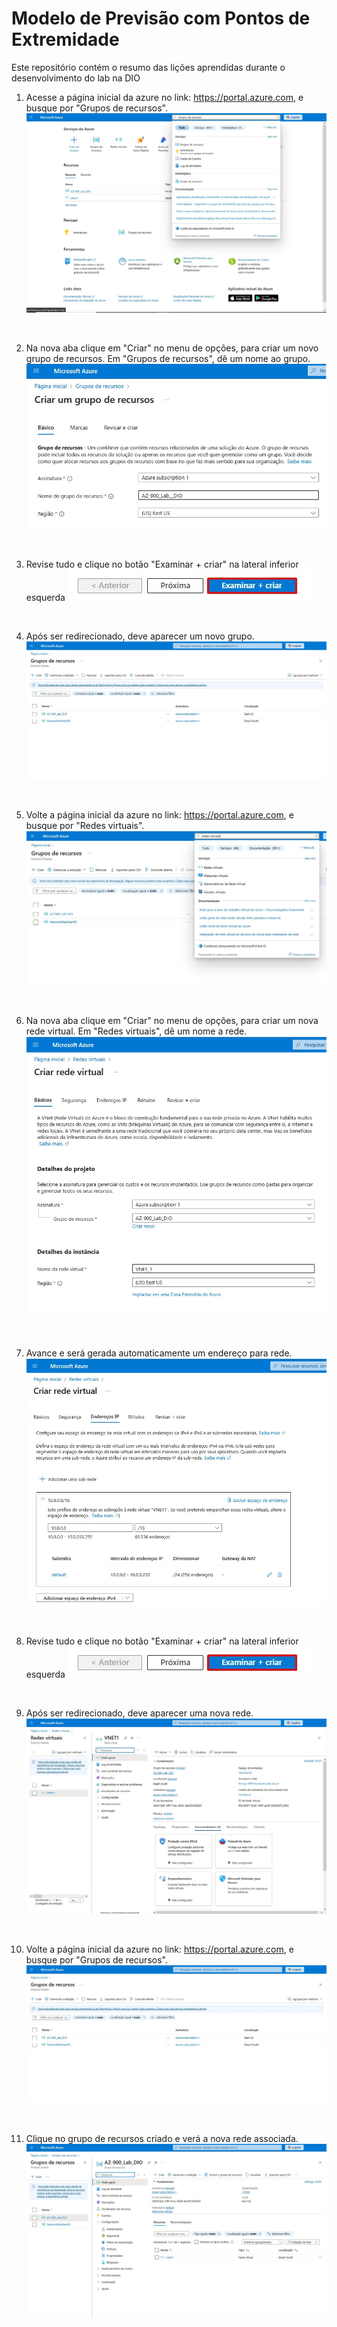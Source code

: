 # Modelo de Previsão com Pontos de Extremidade

Este repositório contém o resumo das lições aprendidas durante o desenvolvimento do lab na DIO

1. Acesse a página inicial da azure no link: https://portal.azure.com, e busque por "Grupos de recursos".
![Página Inicial da Azure](images/img-1.jpg)

<br>

2. Na nova aba clique em "Criar" no menu de opções, para criar um novo grupo de recursos. Em "Grupos de recursos", dê um nome ao grupo.
![Detalhes do projeto](images/img-2.jpg)

<br>

3. Revise tudo e clique no botão "Examinar + criar" na lateral inferior esquerda
![Botão Examinar + Criar](images/img-6.jpg)

<br>

4. Após ser redirecionado, deve aparecer um novo grupo.
![Tela de implantação concluida](images/img-9.jpg)

<br>

5. Volte a página inicial da azure no link: https://portal.azure.com, e busque por "Redes virtuais".
![Página Inicial da Azure](images/img-3.jpg)

<br>

6. Na nova aba clique em "Criar" no menu de opções, para criar um nova rede virtual. Em "Redes virtuais", dê um nome a rede.
![Detalhes do projeto](images/img-4.jpg)

<br>

7. Avance e será gerada automaticamente um endereço para rede.
![Serviços Cognitivos da Azure](images/img-5.jpg)

<br>

8. Revise tudo e clique no botão "Examinar + criar" na lateral inferior esquerda
![Botão Examinar + Criar](images/img-6.jpg)

<br>

9. Após ser redirecionado, deve aparecer uma nova rede.
![Tela de implantação concluida](images/img-8.jpg)

<br>

10. Volte a página inicial da azure no link: https://portal.azure.com, e busque por "Grupos de recursos".
![Tela de implantação concluida](images/img-9.jpg)

<br>

11. Clique no grupo de recursos criado e verá a nova rede associada.
![Página Inicial da Azure](images/img-10.jpg)

<br>
